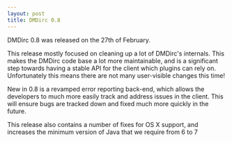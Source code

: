 ```yaml
---
layout: post
title: DMDirc 0.8
---
```

DMDirc 0.8 was released on the 27th of February.

This release mostly focused on cleaning up a lot of DMDirc's internals. This makes the DMDirc code base a lot more maintainable, and is a significant step towards having a stable API for the client which plugins can rely on. Unfortunately this means there are not many user-visible changes this time!

New in 0.8 is a revamped error reporting back-end, which allows the developers to much more easily track and address issues in the client. This will ensure bugs are tracked down and fixed much more quickly in the future.

This release also contains a number of fixes for OS X support, and increases the minimum version of Java that we require from 6 to 7